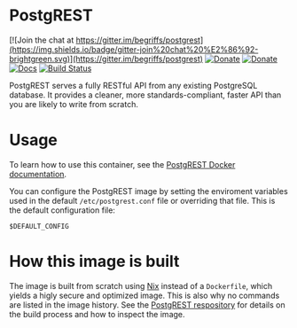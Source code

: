 # PostgREST

[![Join the chat at https://gitter.im/begriffs/postgrest](https://img.shields.io/badge/gitter-join%20chat%20%E2%86%92-brightgreen.svg)](https://gitter.im/begriffs/postgrest)
[![Donate](https://img.shields.io/badge/Donate-Patreon-orange.svg?colorB=F96854)](https://www.patreon.com/postgrest)
[![Donate](https://img.shields.io/badge/Donate-PayPal-green.svg)](https://www.paypal.me/postgrest)
[![Docs](https://img.shields.io/badge/docs-latest-brightgreen.svg?style=flat)](http://postgrest.org)
[![Build Status](https://circleci.com/gh/PostgREST/postgrest/tree/master.svg?style=shield)](https://circleci.com/gh/PostgREST/postgrest/tree/master)

PostgREST serves a fully RESTful API from any existing PostgreSQL database. It
provides a cleaner, more standards-compliant, faster API than you are likely to
write from scratch.

# Usage

To learn how to use this container, see the [PostgREST Docker
documentation](https://postgrest.com/en/stable/install.html#docker).

You can configure the PostgREST image by setting the enviroment variables used
in the default `/etc/postgrest.conf` file or overriding that file. This is the
default configuration file:

```
$DEFAULT_CONFIG
```

# How this image is built

The image is built from scratch using
[Nix](https://nixos.org/nixpkgs/manual/#sec-pkgs-dockerTools) instead of a
`Dockerfile`, which yields a higly secure and optimized image. This is also why
no commands are listed in the image history. See the [PostgREST
respository](https://github.com/PostgREST/postgrest/tree/master/nix/docker) for
details on the build process and how to inspect the image.
